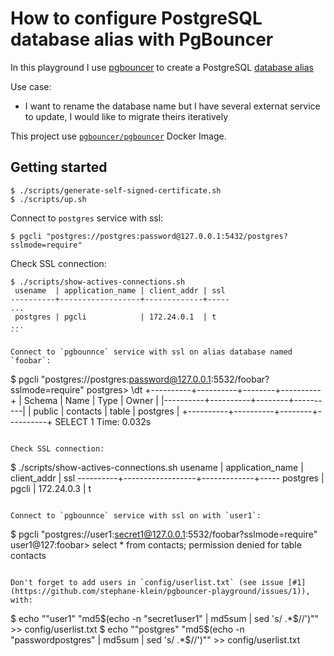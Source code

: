 # How to configure PostgreSQL database alias with PgBouncer

In this playground I use [pgbouncer](https://www.pgbouncer.org/) to create a PostgreSQL [database alias](https://www.postgresql.org/message-id/flat/82ippnky8l.fsf%40mid.bfk.de)

Use case:

- I want to rename the database name but I have several externat service to update, I would like to migrate theirs iteratively


This project use [`pgbouncer/pgbouncer`](https://gitlab.com/aztek-io/oss/containers/pgbouncer-container/) Docker Image.

## Getting started

```
$ ./scripts/generate-self-signed-certificate.sh
$ ./scripts/up.sh
```

Connect to `postgres` service with ssl:

```
$ pgcli "postgres://postgres:password@127.0.0.1:5432/postgres?sslmode=require"
```

Check SSL connection:

```
$ ./scripts/show-actives-connections.sh
 usename  | application_name | client_addr | ssl
----------+------------------+-------------+-----
...
 postgres | pgcli            | 172.24.0.1  | t
...
``

Connect to `pgbounnce` service with ssl on alias database named `foobar`:

```
$ pgcli "postgres://postgres:password@127.0.0.1:5532/foobar?sslmode=require"
postgres> \dt
+----------+----------+--------+----------+
| Schema   | Name     | Type   | Owner    |
|----------+----------+--------+----------|
| public   | contacts | table  | postgres |
+----------+----------+--------+----------+
SELECT 1
Time: 0.032s
```

Check SSL connection:

```
$ ./scripts/show-actives-connections.sh
 usename  | application_name | client_addr | ssl
----------+------------------+-------------+-----
 postgres | pgcli            | 172.24.0.3  | t
```

Connect to `pgbounnce` service with ssl on with `user1`:

```
$ pgcli "postgres://user1:secret1@127.0.0.1:5532/foobar?sslmode=require"
user1@127:foobar> select * from contacts;
permission denied for table contacts
```

Don't forget to add users in `config/userlist.txt` (see issue [#1](https://github.com/stephane-klein/pgbouncer-playground/issues/1)), with:

```
$ echo "\"user1\" \"md5$(echo  -n "secret1user1" | md5sum | sed 's/ .*$//')\"" >> config/userlist.txt
$ echo "\"postgres\" \"md5$(echo  -n "passwordpostgres" | md5sum | sed 's/ .*$//')\"" >> config/userlist.txt
```

